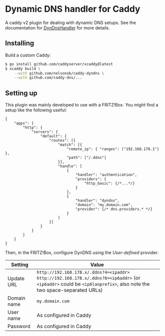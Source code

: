 # Dynamic DNS handler for Caddy #

A caddy v2 plugin for dealing with dynamic DNS setups.
See the documentation for [DynDnsHandler] for more details.

[DynDnsHandler]: https://pkg.go.dev/github.com/nelsonxb/caddy-dyndns#DynDnsHandler

## Installing ##

Build a custom Caddy:

```bash
$ go install github.com/caddyserver/xcaddy@latest
$ xcaddy build \
    --with github.com/nelsonxb/caddy-dyndns \
    --with github.com/caddy-dns/...
```

## Setting up ##

This plugin was mainly developed to use with a FRITZ!Box.
You might find a setup like the following useful:

```jsonc
{
    "apps": {
        "http": {
            "servers": {
                "default": {
                    "routes": [{
                        "match": [{
                            "remote_ip": { "ranges": ["192.168.178.1"] },
                            "path": ["/.ddns"]
                        }],
                        "handle": [
                            {
                                "handler": "authentication",
                                "providers": {
                                    "http_basic": {/*...*/}
                                }
                            },
                            {
                                "handler": "dyndns",
                                "domain": "my.domain.com",
                                "provider": {/* dns.providers.* */}
                            }
                        ]
                    }]
                }
            }
        }
    }
}
```

Then, in the FRITZ!Box, configure DynDNS using the _User-defined_ provider:

| Setting | Value |
| ------- | ----- |
| Update URL | `http://192.168.178.x/.ddns?4=<ipaddr> http://192.168.178.x/.ddns?6=<ip6addr>` (or `<ip6addr>` could be `<ip6lanprefix>`, also note the two space-separated URLs) |
| Domain name | `my.domain.com` |
| User name | As configured in Caddy |
| Password | As configured in Caddy |
